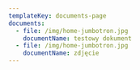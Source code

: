 ```yaml
---
templateKey: documents-page
documents:
  - file: /img/home-jumbotron.jpg
    documentName: testowy dokument
  - file: /img/home-jumbotron.jpg
    documentName: zdjęcie
---
```

